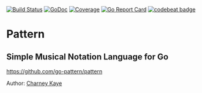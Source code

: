 [![Build Status](https://travis-ci.org/go-pattern/pattern.svg?branch=master)](https://travis-ci.org/go-pattern/pattern) [![GoDoc](https://godoc.org/github.com/go-pattern/pattern?status.svg)](https://godoc.org/github.com/go-pattern/pattern) [![Coverage](https://img.shields.io/badge/coverage-100%-brightgreen.svg?style=flat)](https://gocover.io/github.com/go-pattern/pattern) [![Go Report Card](https://goreportcard.com/badge/github.com/go-pattern/pattern)](https://goreportcard.com/report/github.com/go-pattern/pattern) [![codebeat badge](https://codebeat.co/badges/cba9cc87-ae77-4894-9c3a-c8e3796f9b02)](https://codebeat.co/projects/github-com-go-pattern-pattern)

# Pattern

## Simple Musical Notation Language for Go

https://github.com/go-pattern/pattern

Author: [Charney Kaye](http://w.charney.io)
